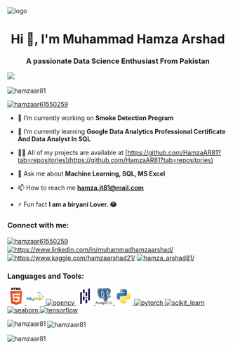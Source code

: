 ![logo]([https://github.com/HamzaAR81/HamzaAR81/blob/main/images%20(2).jpeg](https://github.com/HamzaAR81/HamzaAR81/blob/main/banner.png))
<h1 align="center">Hi 👋, I'm Muhammad Hamza Arshad</h1>
<h3 align="center">A passionate Data Science Enthusiast From Pakistan</h3>
<img align="right alt="coding" width="400" src="https://www.google.com/url?sa=i&url=https%3A%2F%2Ficonscout.com%2Flotties%2Fprogrammer&psig=AOvVaw03RfmVR-zNboYkakeBomiU&ust=1690730469486000&source=images&cd=vfe&opi=89978449&ved=0CBEQjRxqFwoTCPiWmvubtIADFQAAAAAdAAAAABAE" >
<p align="left"> <img src="https://komarev.com/ghpvc/?username=hamzaar81&label=Profile%20views&color=0e75b6&style=flat" alt="hamzaar81" /> </p>

<p align="left"> <a href="https://twitter.com/hamzaar61550259" target="blank"><img src="https://img.shields.io/twitter/follow/hamzaar61550259?logo=twitter&style=for-the-badge" alt="hamzaar61550259" /></a> </p>

- 🔭 I’m currently working on **Smoke Detection Program**

- 🌱 I’m currently learning **Google Data Analytics Professional Certificate And Data Analyst In SQL**

- 👨‍💻 All of my projects are available at [https://github.com/HamzaAR81?tab=repositories](https://github.com/HamzaAR81?tab=repositories)

- 💬 Ask me about **Machine Learning, SQL, MS Excel**

- 📫 How to reach me **hamza.jt81@mail.com**

- ⚡ Fun fact **I am a biryani Lover. 😂**

<h3 align="left">Connect with me:</h3>
<p align="left">
<a href="https://twitter.com/hamzaar61550259" target="blank"><img align="center" src="https://raw.githubusercontent.com/rahuldkjain/github-profile-readme-generator/master/src/images/icons/Social/twitter.svg" alt="hamzaar61550259" height="30" width="40" /></a>
<a href="https://linkedin.com/in/https://www.linkedin.com/in/muhammadhamzaarshad/" target="blank"><img align="center" src="https://raw.githubusercontent.com/rahuldkjain/github-profile-readme-generator/master/src/images/icons/Social/linked-in-alt.svg" alt="https://www.linkedin.com/in/muhammadhamzaarshad/" height="30" width="40" /></a>
<a href="https://kaggle.com/https://www.kaggle.com/hamzaarshad21/" target="blank"><img align="center" src="https://raw.githubusercontent.com/rahuldkjain/github-profile-readme-generator/master/src/images/icons/Social/kaggle.svg" alt="https://www.kaggle.com/hamzaarshad21/" height="30" width="40" /></a>
<a href="https://instagram.com/hamza_arshad81/" target="blank"><img align="center" src="https://raw.githubusercontent.com/rahuldkjain/github-profile-readme-generator/master/src/images/icons/Social/instagram.svg" alt="hamza_arshad81/" height="30" width="40" /></a>
</p>

<h3 align="left">Languages and Tools:</h3>
<p align="left"> <a href="https://www.w3.org/html/" target="_blank" rel="noreferrer"> <img src="https://raw.githubusercontent.com/devicons/devicon/master/icons/html5/html5-original-wordmark.svg" alt="html5" width="40" height="40"/> </a> <a href="https://www.mysql.com/" target="_blank" rel="noreferrer"> <img src="https://raw.githubusercontent.com/devicons/devicon/master/icons/mysql/mysql-original-wordmark.svg" alt="mysql" width="40" height="40"/> </a> <a href="https://opencv.org/" target="_blank" rel="noreferrer"> <img src="https://www.vectorlogo.zone/logos/opencv/opencv-icon.svg" alt="opencv" width="40" height="40"/> </a> <a href="https://pandas.pydata.org/" target="_blank" rel="noreferrer"> <img src="https://raw.githubusercontent.com/devicons/devicon/2ae2a900d2f041da66e950e4d48052658d850630/icons/pandas/pandas-original.svg" alt="pandas" width="40" height="40"/> </a> <a href="https://www.postgresql.org" target="_blank" rel="noreferrer"> <img src="https://raw.githubusercontent.com/devicons/devicon/master/icons/postgresql/postgresql-original-wordmark.svg" alt="postgresql" width="40" height="40"/> </a> <a href="https://www.python.org" target="_blank" rel="noreferrer"> <img src="https://raw.githubusercontent.com/devicons/devicon/master/icons/python/python-original.svg" alt="python" width="40" height="40"/> </a> <a href="https://pytorch.org/" target="_blank" rel="noreferrer"> <img src="https://www.vectorlogo.zone/logos/pytorch/pytorch-icon.svg" alt="pytorch" width="40" height="40"/> </a> <a href="https://scikit-learn.org/" target="_blank" rel="noreferrer"> <img src="https://upload.wikimedia.org/wikipedia/commons/0/05/Scikit_learn_logo_small.svg" alt="scikit_learn" width="40" height="40"/> </a> <a href="https://seaborn.pydata.org/" target="_blank" rel="noreferrer"> <img src="https://seaborn.pydata.org/_images/logo-mark-lightbg.svg" alt="seaborn" width="40" height="40"/> </a> <a href="https://www.tensorflow.org" target="_blank" rel="noreferrer"> <img src="https://www.vectorlogo.zone/logos/tensorflow/tensorflow-icon.svg" alt="tensorflow" width="40" height="40"/> </a> </p>

<p><img align="left" src="https://github-readme-stats.vercel.app/api/top-langs?username=hamzaar81&show_icons=true&locale=en&layout=compact" alt="hamzaar81" /></p>

<p>&nbsp;<img align="center" src="https://github-readme-stats.vercel.app/api?username=hamzaar81&show_icons=true&locale=en" alt="hamzaar81" /></p>

<p><img align="center" src="https://github-readme-streak-stats.herokuapp.com/?user=hamzaar81&" alt="hamzaar81" /></p>
